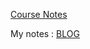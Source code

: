 [Course Notes](https://udemy.com/course/developer-to-architect)

My notes : [BLOG](https://siva-prasad.notion.site/Large-scale-systems-Solution-architect-30d48be577344d29ab994bb80702fe6c)